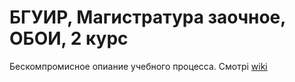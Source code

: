 # БГУИР, Магистратура заочное, ОБОИ, 2 курс
Бескомпромисное опиание учебного процесса. Смотрі [wiki](https://github.com/demidov91/bsuir_master_2/wiki)
